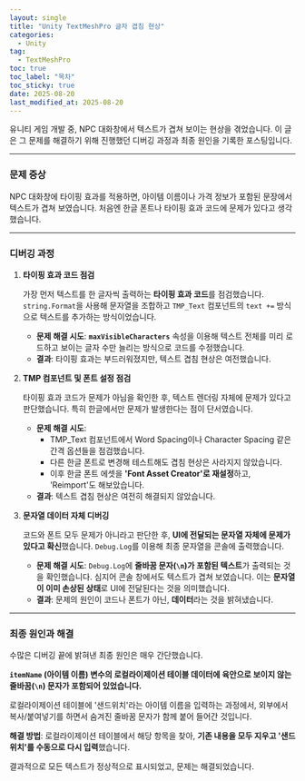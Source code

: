 ```yaml
---
layout: single
title: "Unity TextMeshPro 글자 겹침 현상"
categories:
  - Unity
tag:
  - TextMeshPro
toc: true
toc_label: "목차"
toc_sticky: true
date: 2025-08-20
last_modified_at: 2025-08-20
---
```


유니티 게임 개발 중, NPC 대화창에서 텍스트가 겹쳐 보이는 현상을 겪었습니다. 이 글은 그 문제를 해결하기 위해 진행했던 디버깅 과정과 최종 원인을 기록한 포스팅입니다.

---

### 문제 증상

NPC 대화창에 타이핑 효과를 적용하면, 아이템 이름이나 가격 정보가 포함된 문장에서 텍스트가 겹쳐 보였습니다. 처음엔 한글 폰트나 타이핑 효과 코드에 문제가 있다고 생각했습니다.

---

### 디버깅 과정

1.  **타이핑 효과 코드 점검**

    가장 먼저 텍스트를 한 글자씩 출력하는 **타이핑 효과 코드**를 점검했습니다. `string.Format`을 사용해 문자열을 조합하고 `TMP_Text` 컴포넌트의 `text +=` 방식으로 텍스트를 추가하는 방식이었습니다.

    * **문제 해결 시도**: **`maxVisibleCharacters`** 속성을 이용해 텍스트 전체를 미리 로드하고 보이는 글자 수만 늘리는 방식으로 코드를 수정했습니다.
    * **결과**: 타이핑 효과는 부드러워졌지만, 텍스트 겹침 현상은 여전했습니다.

2.  **TMP 컴포넌트 및 폰트 설정 점검**

    타이핑 효과 코드가 문제가 아님을 확인한 후, 텍스트 렌더링 자체에 문제가 있다고 판단했습니다. 특히 한글에서만 문제가 발생한다는 점이 단서였습니다.

    * **문제 해결 시도**:
        * TMP_Text 컴포넌트에서 Word Spacing이나 Character Spacing 같은 간격 옵션들을 점검했습니다.
        * 다른 한글 폰트로 변경해 테스트해도 겹침 현상은 사라지지 않았습니다.
        * 이후 한글 폰트 에셋을 **'Font Asset Creator'로 재설정**하고, 'Reimport'도 해보았습니다.
    * **결과**: 텍스트 겹침 현상은 여전히 해결되지 않았습니다.

3.  **문자열 데이터 자체 디버깅**

    코드와 폰트 모두 문제가 아니라고 판단한 후, **UI에 전달되는 문자열 자체에 문제가 있다고 확신**했습니다. `Debug.Log`를 이용해 최종 문자열을 콘솔에 출력했습니다.

    * **문제 해결 시도**: `Debug.Log`에 **줄바꿈 문자(`\n`)가 포함된 텍스트**가 출력되는 것을 확인했습니다. 심지어 콘솔 창에서도 텍스트가 겹쳐 보였습니다. 이는 **문자열이 이미 손상된 상태**로 UI에 전달된다는 것을 의미했습니다.
    * **결과**: 문제의 원인이 코드나 폰트가 아닌, **데이터**라는 것을 밝혀냈습니다.

---

### 최종 원인과 해결

수많은 디버깅 끝에 밝혀낸 최종 원인은 매우 간단했습니다.

**`itemName` (아이템 이름) 변수의 로컬라이제이션 테이블 데이터에 육안으로 보이지 않는 줄바꿈(`\n`) 문자가 포함되어 있었습니다.**

로컬라이제이션 테이블에 '샌드위치'라는 아이템 이름을 입력하는 과정에서, 외부에서 복사/붙여넣기를 하면서 숨겨진 줄바꿈 문자가 함께 붙어 들어간 것입니다.

**해결 방법**: 로컬라이제이션 테이블에서 해당 항목을 찾아, **기존 내용을 모두 지우고 '샌드위치'를 수동으로 다시 입력**했습니다.

결과적으로 모든 텍스트가 정상적으로 표시되었고, 문제는 해결되었습니다.
